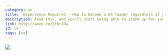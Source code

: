 ```yaml
---
category: ux
title: 	Experience Required — How to become a UX leader regardless of your role
description: Read this, and you'll start being able to stand up for your choices. Help yourself get your own points across and move changes for the user to the forefront of the designs.
link: http://amzn.to/2fhrJOw
id: ux
tags: [ux]
---
```

<a target="_blank"  href="https://www.amazon.com/gp/product/0134398270/ref=as_li_tl?ie=UTF8&camp=1789&creative=9325&creativeASIN=0134398270&linkCode=as2&tag=compassofdesi-20&linkId=15d9115b1c2962ba82cdce5bd48fcd0a"><img border="0" src="//ws-na.amazon-adsystem.com/widgets/q?_encoding=UTF8&MarketPlace=US&ASIN=0134398270&ServiceVersion=20070822&ID=AsinImage&WS=1&Format=_SL250_&tag=compassofdesi-20" ></a><img src="//ir-na.amazon-adsystem.com/e/ir?t=compassofdesi-20&l=am2&o=1&a=0134398270" width="1" height="1" border="0" alt="" style="border:none !important; margin:0px !important;" />
